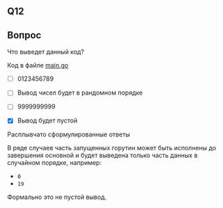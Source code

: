 ## Q12

## Вопрос
Что выведет данный код?  

Код в файле [main.go](./main.go)

- [ ] 0123456789
- [ ] Вывод чисел будет в рандомном порядке
- [ ] 9999999999
- [X] Вывод будет пустой


Расплывчато сформулированные ответы

В ряде случаев часть запущенных горутин может быть исполнены до завершения основной и будет выведена только часть данных в случайном порядке, например:

- `0`
- `19`
  
Формально это не пустой вывод.